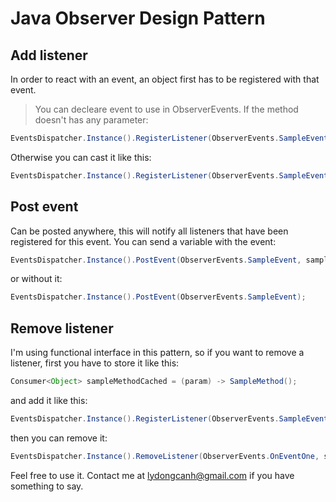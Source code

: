 # Java Observer Design Pattern

## Add listener
In order to react with an event, an object first has to be registered with that event.
> You can decleare event to use in ObserverEvents.
If the method doesn't has any parameter:
```java
EventsDispatcher.Instance().RegisterListener(ObserverEvents.SampleEvent, (param) -> SampleMethod());
```
Otherwise you can cast it like this:
``` java
EventsDispatcher.Instance().RegisterListener(ObserverEvents.SampleEvent, (param) -> SampleMethod((int)param));
```

## Post event
Can be posted anywhere, this will notify all listeners that have been registered for this event.
You can send a variable with the event:
```java
EventsDispatcher.Instance().PostEvent(ObserverEvents.SampleEvent, sampleVariable);
```
or without it:
```java
EventsDispatcher.Instance().PostEvent(ObserverEvents.SampleEvent);
```

## Remove listener
I'm using functional interface in this pattern, so if you want to remove a listener,
first you have to store it like this:
```java
Consumer<Object> sampleMethodCached = (param) -> SampleMethod();
```
and add it like this:
```java
EventsDispatcher.Instance().RegisterListener(ObserverEvents.SampleEvent, sampleMethodCached);
```
then you can remove it:
```java
EventsDispatcher.Instance().RemoveListener(ObserverEvents.OnEventOne, sampleMethodCached);
```


Feel free to use it. Contact me at lydongcanh@gmail.com if you have something to say.
